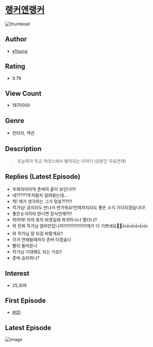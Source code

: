 # [랭커앤랭커](https://comic.naver.com/bestChallenge/list?titleId=658568)
![thumbnail](https://image-comic.pstatic.net/user_contents_data/challenge_comic/2023/04/25/240108/upload_7219659636892774968_480x623.jpeg)

## Author
- [eYoung](https://comic.naver.com/artistTitle?id=240108)

## Rating
- 9.79

## View Count
- 1870000

## Genre
- 판타지, 액션

## Description
> 초능력자 학교 카데스에서 벌어지는 이야기 (당분간 자유연재)

## Replies (Latest Episode)
- 우와아아아악 존버의 끝이 보인다!!!!
- 네?????뚜자말자 덜려왔는데...
- 헉! 제가 생각하는 그거 맞죠?!?!?!
- 작가님! 공지라도 만나서 반가워요!언제까지라도 좋은 소식 기다리겠습니다!
- 좋은소식이라 한다면 정식연재?!!!
- 허어억! 아까 표지 바꼈길레 복귀하시나 했더니!!
- 와 진짜 작가님 얼마만입니까!!!!!!!!!!!!!!!!!!!제가 다 기쁘네요🥺🥺👍👍👍👍👍👍
- 와 작가님 잘 되길 바랄게요!!
- 이거 연재될때까지 존버 타겠슴다
- 빨리 돌아온나
- 작가님 기대해도 되는 거죠!!
- 존버 승리하나?

## Interest
- 25,309

## First Episode
- [#00](https://comic.naver.com/bestChallenge/detail?titleId=658568&no=53)

## Latest Episode
![image](https://image-comic.pstatic.net/user_contents_data/challenge_comic/2023/04/26/240108/upload_7018407240371615843.jpeg)
